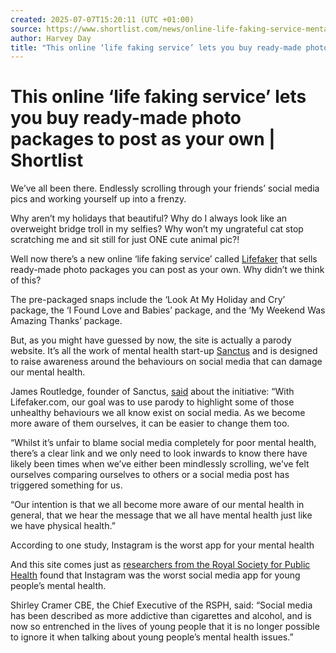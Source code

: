 ```yaml
---
created: 2025-07-07T15:20:11 (UTC +01:00)
source: https://www.shortlist.com/news/online-life-faking-service-mental-health-sanctus
author: Harvey Day
title: "This online ‘life faking service’ lets you buy ready-made photo packages to post as your own | Shortlist"
---
```


# This online ‘life faking service’ lets you buy ready-made photo packages to post as your own | Shortlist

We’ve all been there. Endlessly scrolling through your friends’ social media pics and working yourself up into a frenzy.

Why aren’t my holidays that beautiful? Why do I always look like an overweight bridge troll in my selfies? Why won’t my ungrateful cat stop scratching me and sit still for just ONE cute animal pic?!

Well now there’s a new online ‘life faking service’ called [Lifefaker](http://lifefaker.com/goes) that sells ready-made photo packages you can post as your own. Why didn’t we think of this?

The pre-packaged snaps include the ‘Look At My Holiday and Cry’ package, the ‘I Found Love and Babies’ package, and the ‘My Weekend Was Amazing Thanks’ package.

But, as you might have guessed by now, the site is actually a parody website. It’s all the work of mental health start-up [Sanctus](https://sanctus.io/) and is designed to raise awareness around the behaviours on social media that can damage our mental health.

James Routledge, founder of Sanctus, [said](https://sanctus.io/social-media-mental-health-b1803b6b475f) about the initiative: “With Lifefaker.com, our goal was to use parody to highlight some of those unhealthy behaviours we all know exist on social media. As we become more aware of them ourselves, it can be easier to change them too.

“Whilst it’s unfair to blame social media completely for poor mental health, there’s a clear link and we only need to look inwards to know there have likely been times when we’ve either been mindlessly scrolling, we’ve felt ourselves comparing ourselves to others or a social media post has triggered something for us.

“Our intention is that we all become more aware of our mental health in general, that we hear the message that we all have mental health just like we have physical health.”

According to one study, Instagram is the worst app for your mental health

And this site comes just as [researchers from the Royal Society for Public Health](https://www.naturalnews.com/2018-05-07-researchers-rank-instagram-as-worst-social-media-app-for-young-peoples-mental-health.html) found that Instagram was the worst social media app for young people’s mental health.

Shirley Cramer CBE, the Chief Executive of the RSPH, said: “Social media has been described as more addictive than cigarettes and alcohol, and is now so entrenched in the lives of young people that it is no longer possible to ignore it when talking about young people’s mental health issues.”
